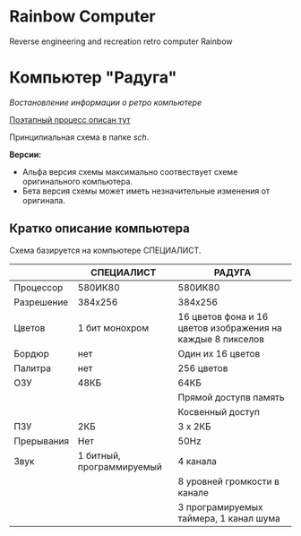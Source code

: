 #  Rainbow Computer
Reverse engineering and recreation retro computer Rainbow

# Компьютер "Радуга"
_Востановление информации о ретро компьютере_

[Поэтапный процесс описан тут](storyboard/README.md)

Принципиальная схема в папке _sch_. 

**Версии:**

- Альфа версия схемы максимально соотвествует схеме оригинального компьютера. 
- Бета версия схемы может иметь незначительные изменения от оригинала.

## Кратко описание компьютера

Схема базируется на компьютере СПЕЦИАЛИСТ. 


|                                  | СПЕЦИАЛИСТ                         | РАДУГА                           |
|---|---|---|
| Процессор | 580ИК80 | 580ИК80 |
| Разрешение | 384x256 | 384x256 |
| Цветов | 1 бит монохром | 16 цветов фона и 16 цветов изображения на каждые 8 пикселов | 
| Бордюр | нет | Один их 16 цветов | 
| Палитра | нет | 256 цветов |
| ОЗУ | 48КБ | 64КБ |
|     |      | Прямой доступв память | 48КБ |
|     |      | Косвенный доступ | 16КБ (цвет) |
| ПЗУ | 2КБ | 3 x 2КБ |
| Прерывания | Нет | 50Hz |
| Звук | 1 битный, программируемый | 4 канала |
|      |                           | 8 уровней громкости в канале |
|      |                           | 3 програмируемых таймера, 1 канал шума |

 
